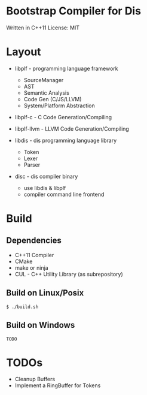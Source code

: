 # Bootstrap Compiler for Dis


Written in C++11
License: MIT


# Layout

* libplf - programming language framework
	- SourceManager
	- AST
	- Semantic Analysis
	- Code Gen (C/JS/LLVM)
	- System/Platform Abstraction
	
* libplf-c - C Code Generation/Compiling
* libplf-llvm -  LLVM Code Generation/Compiling
	
* libdis - dis programming language library
	- Token
	- Lexer
	- Parser
	
* disc - dis compiler binary
	- use libdis & libplf
	- compiler command line frontend

# Build
	
## Dependencies

* C++11 Compiler
* CMake
* make or ninja
* CUL - C++ Utility Library (as subrepository)


## Build on Linux/Posix

	$ ./build.sh

## Build on Windows

	TODO

# TODOs

* Cleanup Buffers
* Implement a RingBuffer for Tokens
